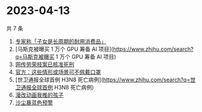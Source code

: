 # 2023-04-13

共 7 条

<!-- BEGIN -->
<!-- 最后更新时间 Thu Apr 13 2023 12:13:50 GMT+0800 (China Standard Time) -->

1. [专家称「子女是长周期的耐用消费品」](https://www.zhihu.com/search?q=专家称「子女是长周期的耐用消费品」)
1. [马斯克被曝买 1 万个 GPU 筹备 AI
   项目](https://www.zhihu.com/search?q=马斯克被曝买 1 万个 GPU 筹备 AI 项目)
1. [网传劳荣枝案已核准死刑](https://www.zhihu.com/search?q=网传劳荣枝案已核准死刑)
1. [官方：这些情形或场景可不佩戴口罩](https://www.zhihu.com/search?q=官方：这些情形或场景可不佩戴口罩)
1. [世卫通报全球首例 H3N8
   死亡病例](https://www.zhihu.com/search?q=世卫通报全球首例 H3N8 死亡病例)
1. [漫改动画我推的孩子](https://www.zhihu.com/search?q=漫改动画我推的孩子)
1. [沙尘暴蓝色预警](https://www.zhihu.com/search?q=沙尘暴蓝色预警)

<!-- END -->
